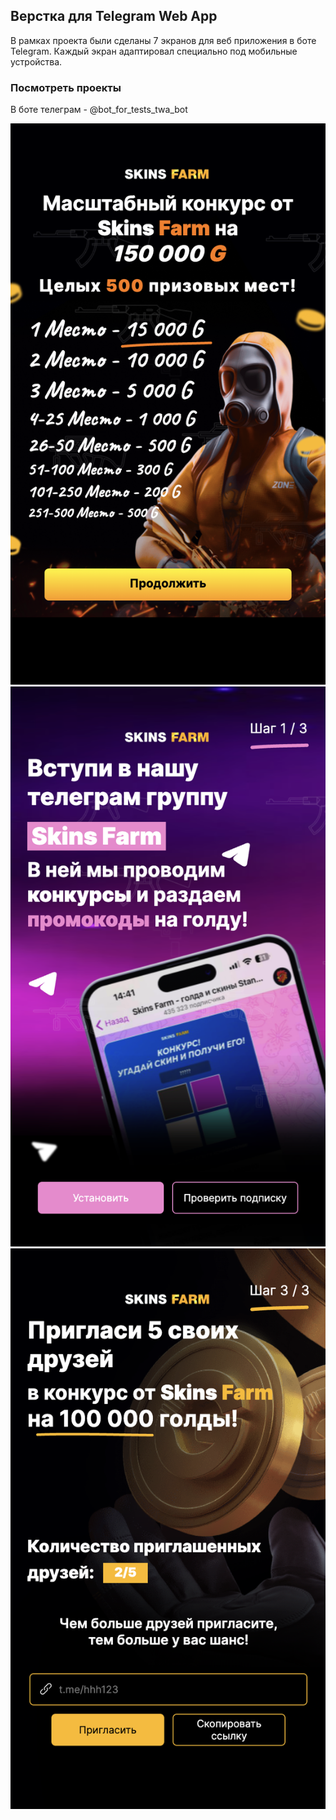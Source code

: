 ## Верстка для Telegram Web App

В рамках проекта были сделаны 7 экранов для веб приложения в боте Telegram. Каждый экран адаптировал специально под мобильные устройства.

### Посмотреть проекты
В боте телеграм - @bot_for_tests_twa_bot

![Изображение 1](https://github.com/nikita-shalamov/nikita-shalamov.github.io/blob/main/telegram_app/photos/photo1.png) ![Изображение 2](https://github.com/nikita-shalamov/nikita-shalamov.github.io/blob/main/telegram_app/photos/photo2.png) ![Изображение 3](https://github.com/nikita-shalamov/nikita-shalamov.github.io/blob/main/telegram_app/photos/photo3.png)

